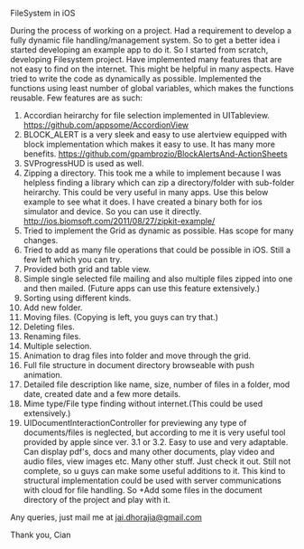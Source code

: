 FileSystem in iOS


During the process of working on a project. Had a requirement to develop a fully dynamic file handling/management system. So to get a better idea i started developing an example app to do it. So I started from scratch, developing Filesystem project. Have implemented many features that are not easy to find on the internet. This might be helpful in many aspects.
Have tried to write the code as dynamically as possible. Implemented the functions using least number of global variables, which makes the functions reusable.
Few features are as such:
1) Accordian heirarchy for file selection implemented in UITableview.
https://github.com/appsome/AccordionView
2) BLOCK_ALERT is a very sleek and easy to use alertview equipped with block implementation which makes it easy to use. It has many more benefits.
https://github.com/gpambrozio/BlockAlertsAnd-ActionSheets
3) SVProgressHUD is used as well.
4) Zipping a directory. This took me a while to implement because I was helpless finding a library which can zip a directory/folder with sub-folder heirarchy. This could be very useful in many apps. Use this below example to see what it does. I have created a binary both for ios simulator and device. So you can use it directly.
http://ios.biomsoft.com/2011/08/27/zipkit-example/
5) Tried to implement the Grid as dynamic as possible. Has scope for many changes.
6) Tried to add as many file operations that could be possible in iOS. Still a few left which you can try.
7) Provided both grid and table view.
8) Simple single selected file mailing and also multiple files zipped into one and then mailed. (Future apps can use this feature extensively.)
9) Sorting using different kinds.
10) Add new folder.
11) Moving files. (Copying is left, you guys can try that.)
12) Deleting files.
13) Renaming files.
14) Multiple selection.
15) Animation to drag files into folder and move through the grid.
16) Full file structure in document directory browseable with push animation.
17) Detailed file description like name, size, number of files in a folder, mod date, created date and a few more details.
18) Mime type/File type finding without internet.(This could be used extensively.)
19) UIDocumentInteractionController for previewing any type of documents/files is neglected, but according to me it is very useful tool provided by apple since ver. 3.1 or 3.2. Easy to use and very adaptable. Can display pdf's, docs and many other documents, play video and audio files, view images etc.
Many other stuff. Just check it out. Still not complete, so u guys can make some useful additions to it. This kind to structural implementation could be used with server communications with cloud for file handling. So +Add some files in the document directory of the project and play with it.

Any queries, just mail me at jai.dhorajia@gmail.com

Thank you,
Cian

